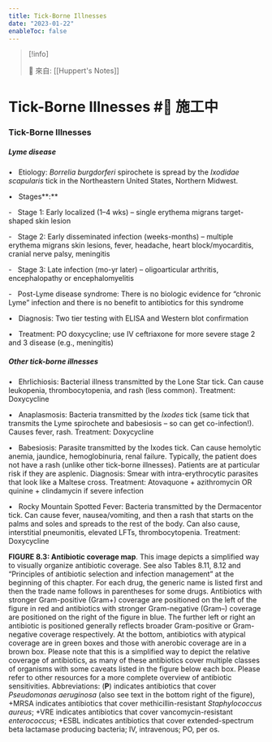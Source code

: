 ```yaml
---
title: Tick-Borne Illnesses
date: "2023-01-22"
enableToc: false
---
```


> [!info]
>
> 🌱 來自: [[Huppert's Notes]]

# Tick-Borne Illnesses #🚧 施工中

### Tick-Borne Illnesses

##### Lyme disease

•   Etiology: *Borrelia burgdorferi* spirochete is spread by the *Ixodidae scapularis* tick in the Northeastern United States, Northern Midwest.

•   Stages**:**

-   Stage 1: Early localized (1–4 wks) – single erythema migrans target-shaped skin lesion

-   Stage 2: Early disseminated infection (weeks-months) – multiple erythema migrans skin lesions, fever, headache, heart block/myocarditis, cranial nerve palsy, meningitis

-   Stage 3: Late infection (mo-yr later) – oligoarticular arthritis, encephalopathy or encephalomyelitis

-   Post-Lyme disease syndrome: There is no biologic evidence for “chronic Lyme” infection and there is no benefit to antibiotics for this syndrome

•   Diagnosis: Two tier testing with ELISA and Western blot confirmation

•   Treatment: PO doxycycline; use IV ceftriaxone for more severe stage 2 and 3 disease (e.g., meningitis)

##### Other tick-borne illnesses

•   Ehrlichiosis: Bacterial illness transmitted by the Lone Star tick. Can cause leukopenia, thrombocytopenia, and rash (less common). Treatment: Doxycycline

•   Anaplasmosis: Bacteria transmitted by the *Ixodes* tick (same tick that transmits the Lyme spirochete and babesiosis – so can get co-infection\!). Causes fever, rash. Treatment: Doxycycline

•   Babesiosis: Parasite transmitted by the Ixodes tick. Can cause hemolytic anemia, jaundice, hemoglobinuria, renal failure. Typically, the patient does not have a rash (unlike other tick-borne illnesses). Patients are at particular risk if they are asplenic. Diagnosis: Smear with intra-erythrocytic parasites that look like a Maltese cross. Treatment: Atovaquone \+ azithromycin OR quinine \+ clindamycin if severe infection

•   Rocky Mountain Spotted Fever: Bacteria transmitted by the Dermacentor tick. Can cause fever, nausea/vomiting, and then a rash that starts on the palms and soles and spreads to the rest of the body. Can also cause, interstitial pneumonitis, elevated LFTs, thrombocytopenia. Treatment: Doxycycline



**FIGURE 8.3: Antibiotic coverage map**. This image depicts a simplified way to visually organize antibiotic coverage. See also Tables 8.11, 8.12 and “Principles of antibiotic selection and infection management” at the beginning of this chapter. For each drug, the generic name is listed first and then the trade name follows in parentheses for some drugs. Antibiotics with stronger Gram-positive (Gram\+) coverage are positioned on the left of the figure in red and antibiotics with stronger Gram-negative (Gram–) coverage are positioned on the right of the figure in blue. The further left or right an antibiotic is positioned generally reflects broader Gram-positive or Gram-negative coverage respectively. At the bottom, antibiotics with atypical coverage are in green boxes and those with anerobic coverage are in a brown box. Please note that this is a simplified way to depict the relative coverage of antibiotics, as many of these antibiotics cover multiple classes of organisms with some caveats listed in the figure below each box. Please refer to other resources for a more complete overview of antibiotic sensitivities. Abbreviations: (**P**) indicates antibiotics that cover *Pseudomonas aeruginosa* (also see text in the bottom right of the figure), \+MRSA indicates antibiotics that cover methicillin-resistant *Staphylococcus aureus*; \+VRE indicates antibiotics that cover vancomycin-resistant *enterococcus*; \+ESBL indicates antibiotics that cover extended-spectrum beta lactamase producing bacteria; IV, intravenous; PO, per os.

